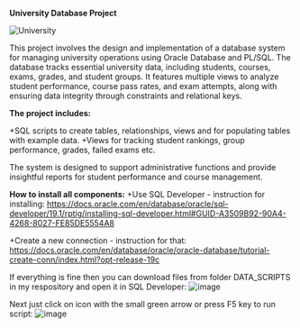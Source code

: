 **University Database Project**

![University](https://github.com/Szymon-Stefanski/university_project/blob/main/README/University.png)

This project involves the design and implementation of a database system for managing university operations using Oracle Database and PL/SQL. 
The database tracks essential university data, including students, courses, exams, grades, and student groups. It features multiple views to 
analyze student performance, course pass rates, and exam attempts, along with ensuring data integrity through constraints and relational keys.

**The project includes:**

+SQL scripts to create tables, relationships, views and for populating tables with example data.
+Views for tracking student rankings, group performance, grades, failed exams etc.

The system is designed to support administrative functions and provide insightful reports for student performance and course management.

**How to install all components:**
+Use SQL Developer - instruction for installing:
https://docs.oracle.com/en/database/oracle/sql-developer/19.1/rptig/installing-sql-developer.html#GUID-A3509B92-90A4-4268-8027-FE85DE5554A8

+Create a new connection - instruction for that:
https://docs.oracle.com/en/database/oracle/oracle-database/tutorial-create-conn/index.html?opt-release-19c

If everything is fine then you can download files from folder DATA_SCRIPTS in my respository and open it in SQL Developer:
![image](https://github.com/user-attachments/assets/1757bf64-ab06-4f7f-be23-5288b802ff1f)

Next just click on icon with the small green arrow or press F5 key to run script:
![image](https://github.com/user-attachments/assets/d8303d9f-1f9c-4372-860e-caaa26fab9a5)
